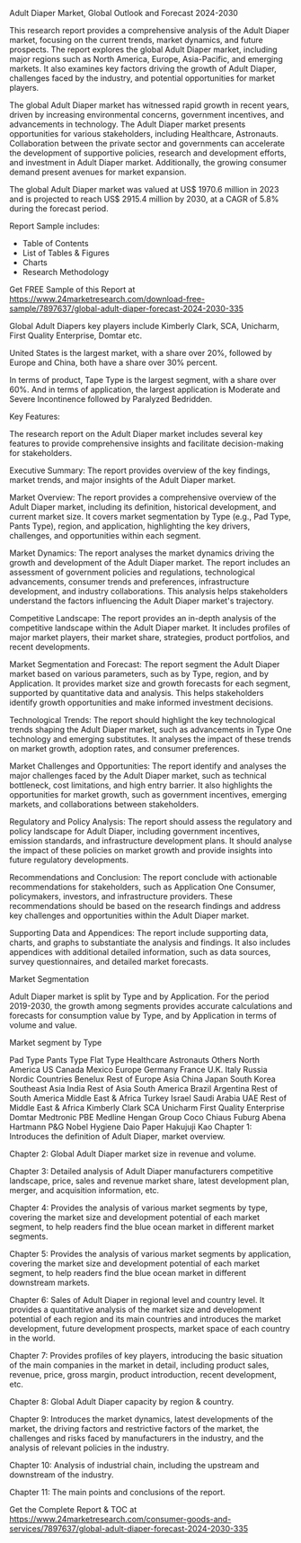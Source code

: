 Adult Diaper Market, Global Outlook and Forecast 2024-2030

This research report provides a comprehensive analysis of the Adult Diaper market, focusing on the current trends, market dynamics, and future prospects. The report explores the global Adult Diaper market, including major regions such as North America, Europe, Asia-Pacific, and emerging markets. It also examines key factors driving the growth of Adult Diaper, challenges faced by the industry, and potential opportunities for market players.

The global Adult Diaper market has witnessed rapid growth in recent years, driven by increasing environmental concerns, government incentives, and advancements in technology. The Adult Diaper market presents opportunities for various stakeholders, including Healthcare, Astronauts. Collaboration between the private sector and governments can accelerate the development of supportive policies, research and development efforts, and investment in Adult Diaper market. Additionally, the growing consumer demand present avenues for market expansion.

The global Adult Diaper market was valued at US$ 1970.6 million in 2023 and is projected to reach US$ 2915.4 million by 2030, at a CAGR of 5.8% during the forecast period.

Report Sample includes:
- Table of Contents
- List of Tables & Figures
- Charts
- Research Methodology

Get FREE Sample of this Report at https://www.24marketresearch.com/download-free-sample/7897637/global-adult-diaper-forecast-2024-2030-335

Global Adult Diapers key players include Kimberly Clark, SCA, Unicharm, First Quality Enterprise, Domtar etc.

United States is the largest market, with a share over 20%, followed by Europe and China, both have a share over 30% percent.

In terms of product, Tape Type is the largest segment, with a share over 60%. And in terms of application, the largest application is Moderate and Severe Incontinence followed by Paralyzed Bedridden.

Key Features:

The research report on the Adult Diaper market includes several key features to provide comprehensive insights and facilitate decision-making for stakeholders.

Executive Summary: The report provides overview of the key findings, market trends, and major insights of the Adult Diaper market.

Market Overview: The report provides a comprehensive overview of the Adult Diaper market, including its definition, historical development, and current market size. It covers market segmentation by Type (e.g., Pad Type, Pants Type), region, and application, highlighting the key drivers, challenges, and opportunities within each segment.

Market Dynamics: The report analyses the market dynamics driving the growth and development of the Adult Diaper market. The report includes an assessment of government policies and regulations, technological advancements, consumer trends and preferences, infrastructure development, and industry collaborations. This analysis helps stakeholders understand the factors influencing the Adult Diaper market's trajectory.

Competitive Landscape: The report provides an in-depth analysis of the competitive landscape within the Adult Diaper market. It includes profiles of major market players, their market share, strategies, product portfolios, and recent developments.

Market Segmentation and Forecast: The report segment the Adult Diaper market based on various parameters, such as by Type, region, and by Application. It provides market size and growth forecasts for each segment, supported by quantitative data and analysis. This helps stakeholders identify growth opportunities and make informed investment decisions.

Technological Trends: The report should highlight the key technological trends shaping the Adult Diaper market, such as advancements in Type One technology and emerging substitutes. It analyses the impact of these trends on market growth, adoption rates, and consumer preferences.

Market Challenges and Opportunities: The report identify and analyses the major challenges faced by the Adult Diaper market, such as technical bottleneck, cost limitations, and high entry barrier. It also highlights the opportunities for market growth, such as government incentives, emerging markets, and collaborations between stakeholders.

Regulatory and Policy Analysis: The report should assess the regulatory and policy landscape for Adult Diaper, including government incentives, emission standards, and infrastructure development plans. It should analyse the impact of these policies on market growth and provide insights into future regulatory developments.

Recommendations and Conclusion: The report conclude with actionable recommendations for stakeholders, such as Application One Consumer, policymakers, investors, and infrastructure providers. These recommendations should be based on the research findings and address key challenges and opportunities within the Adult Diaper market.

Supporting Data and Appendices: The report include supporting data, charts, and graphs to substantiate the analysis and findings. It also includes appendices with additional detailed information, such as data sources, survey questionnaires, and detailed market forecasts.

Market Segmentation

Adult Diaper market is split by Type and by Application. For the period 2019-2030, the growth among segments provides accurate calculations and forecasts for consumption value by Type, and by Application in terms of volume and value.

Market segment by Type

Pad Type
Pants Type
Flat Type
Healthcare
Astronauts
Others
North America
US
Canada
Mexico
Europe
Germany
France
U.K.
Italy
Russia
Nordic Countries
Benelux
Rest of Europe
Asia
China
Japan
South Korea
Southeast Asia
India
Rest of Asia
South America
Brazil
Argentina
Rest of South America
Middle East & Africa
Turkey
Israel
Saudi Arabia
UAE
Rest of Middle East & Africa
Kimberly Clark
SCA
Unicharm
First Quality Enterprise
Domtar
Medtronic
PBE
Medline
Hengan Group
Coco
Chiaus
Fuburg
Abena
Hartmann
P&G
Nobel Hygiene
Daio Paper
Hakujuji
Kao
Chapter 1: Introduces the definition of Adult Diaper, market overview.

Chapter 2: Global Adult Diaper market size in revenue and volume.

Chapter 3: Detailed analysis of Adult Diaper manufacturers competitive landscape, price, sales and revenue market share, latest development plan, merger, and acquisition information, etc.

Chapter 4: Provides the analysis of various market segments by type, covering the market size and development potential of each market segment, to help readers find the blue ocean market in different market segments.

Chapter 5: Provides the analysis of various market segments by application, covering the market size and development potential of each market segment, to help readers find the blue ocean market in different downstream markets.

Chapter 6: Sales of Adult Diaper in regional level and country level. It provides a quantitative analysis of the market size and development potential of each region and its main countries and introduces the market development, future development prospects, market space of each country in the world.

Chapter 7: Provides profiles of key players, introducing the basic situation of the main companies in the market in detail, including product sales, revenue, price, gross margin, product introduction, recent development, etc.

Chapter 8: Global Adult Diaper capacity by region & country.

Chapter 9: Introduces the market dynamics, latest developments of the market, the driving factors and restrictive factors of the market, the challenges and risks faced by manufacturers in the industry, and the analysis of relevant policies in the industry.

Chapter 10: Analysis of industrial chain, including the upstream and downstream of the industry.

Chapter 11: The main points and conclusions of the report.

Get the Complete Report & TOC at https://www.24marketresearch.com/consumer-goods-and-services/7897637/global-adult-diaper-forecast-2024-2030-335
